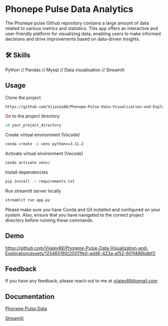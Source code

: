 
# Phonepe Pulse Data Analytics
The Phonepe pulse Github repository contains a large amount of data related to various metrics and statistics. This app offers an interactive and user-friendly platform for visualizing data, enabling users to make informed decisions and drive improvements based on data-driven insights.

## 🛠 Skills
Python // Pandas // Mysql // Data visualisation // Streamlit  


## Usage

Clone the project

```bash
https://github.com/Vijaiey88/Phonepe-Pulse-Data-Visualization-and-Exploration
```

Go to the project directory

```bash
cd your_project_directory
```

Create virtual environment (Vscode)

```bash
conda create -p venv python==3.11.2
```
Activate virtual environment (Vscode)

```bash
conda activate venv/ 
```

Install dependencies

```bash
pip install -r requirements.txt
```

Run streamlit server locally

```bash
streamlit run app.py
```

Please make sure you have Conda and Git installed and configured on your system. Also, ensure that you have navigated to the correct project directory before running these commands.

## Demo

https://github.com/Vijaiey88/Phonepe-Pulse-Data-Visualization-and-Exploration/assets/125460160/20011fe0-add6-423a-af52-601f486bdbf2

## Feedback

If you have any feedback, please reach out to me at vijaiey88@gmail.com


## Documentation
[Phonepe Pulse Data](https://github.com/PhonePe/pulse)

[Streamlit](https://docs.streamlit.io/library/api-reference)


